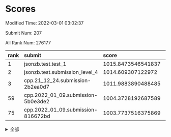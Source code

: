 # Scores

Modified Time: 2022-03-01 03:02:37

Submit Num: 207

All Rank Num: 276177

| rank |               submit               |       score        |       sigma        | pk_num |
| :--- | :--------------------------------- | :----------------- | :----------------- | :----- |
| 1    | jsonzb.test.test_1                 | 1015.8473546541837 | 0.8722942235767097 | 5331   |
| 2    | jsonzb.test.submission_level_4     | 1014.609307122972  | 0.823106459289985  | 5333   |
| 3    | cpp.21_12_24.submission-2b2ea0d7   | 1011.9883890488485 | 0.7614116590367286 | 5336   |
| 59   | cpp.2022_01_09.submission-5b0e3de2 | 1004.3728192687589 | 0.7168374752250981 | 5336   |
| 75   | cpp.2022_01_09.submission-816672bd | 1003.7737516375869 | 0.7138464069537316 | 5339   |


<details>
<summary>全部</summary>

| rank |                 submit                 |       score        |       sigma        | pk_num |
| :--- | :------------------------------------- | :----------------- | :----------------- | :----- |
| 1    | jsonzb.test.test_1                     | 1015.8473546541837 | 0.8722942235767097 | 5331   |
| 2    | jsonzb.test.submission_level_4         | 1014.609307122972  | 0.823106459289985  | 5333   |
| 3    | cpp.21_12_24.submission-2b2ea0d7       | 1011.9883890488485 | 0.7614116590367286 | 5336   |
| 4    | gobigger.level_3.submission_level_3_29 | 1011.8750972923846 | 0.7896099488009775 | 5335   |
| 5    | gobigger.level_3.submission_level_3_3  | 1011.7305583855918 | 0.7721005369843003 | 5331   |
| 6    | gobigger.level_3.submission_level_3_25 | 1011.6808572702703 | 0.7638021643135479 | 5338   |
| 7    | gobigger.level_3.submission_level_3_19 | 1011.3715749358809 | 0.7790412483569691 | 5340   |
| 8    | gobigger.level_3.submission_level_3_33 | 1011.2512346694131 | 0.7884187205526638 | 5340   |
| 9    | gobigger.level_3.submission_level_3_23 | 1011.0800965517142 | 0.7681401314114706 | 5332   |
| 10   | gobigger.level_3.submission_level_3_34 | 1011.0743535360548 | 0.7740790107793991 | 5335   |
| 11   | gobigger.level_3.submission_level_3_36 | 1011.0192112947474 | 0.7705392259045565 | 5334   |
| 12   | gobigger.level_3.submission_level_3_18 | 1010.8677185333612 | 0.7816302925436682 | 5337   |
| 13   | gobigger.level_3.submission_level_3_2  | 1010.8052023116878 | 0.7588299704519043 | 5336   |
| 14   | gobigger.level_3.submission_level_3_10 | 1010.6521056393063 | 0.7366957570355395 | 5335   |
| 15   | gobigger.level_3.submission_level_3_47 | 1010.6137501580229 | 0.7532516353299901 | 5333   |
| 16   | gobigger.level_3.submission_level_3_13 | 1010.5453829753687 | 0.7654125176393524 | 5341   |
| 17   | gobigger.level_3.submission_level_3_15 | 1010.5264286503509 | 0.7649622497986622 | 5334   |
| 18   | gobigger.level_3.submission_level_3_44 | 1010.499571629914  | 0.7625649434219584 | 5337   |
| 19   | gobigger.level_3.submission_level_3_24 | 1010.4860414802099 | 0.7776153296389438 | 5339   |
| 20   | gobigger.level_3.submission_level_3_1  | 1010.3794673463034 | 0.7674707762408657 | 5341   |
| 21   | gobigger.level_3.submission_level_3_42 | 1010.3136118213871 | 0.7740935436389456 | 5334   |
| 22   | gobigger.level_3.submission_level_3_40 | 1010.2993333448898 | 0.7727371708175897 | 5332   |
| 23   | gobigger.level_3.submission_level_3_48 | 1010.2493948052565 | 0.766878896260455  | 5333   |
| 24   | gobigger.level_3.submission_level_3_28 | 1010.2291538651433 | 0.7597157901510654 | 5336   |
| 25   | gobigger.level_3.submission_level_3_27 | 1010.2250543714168 | 0.7550481660633488 | 5343   |
| 26   | gobigger.level_3.submission_level_3_38 | 1010.159790095505  | 0.776892232425628  | 5339   |
| 27   | gobigger.level_3.submission_level_3_0  | 1010.1304841838822 | 0.7675136750263992 | 5333   |
| 28   | gobigger.level_3.submission_level_3_5  | 1010.1284373590762 | 0.7751391520855356 | 5336   |
| 29   | gobigger.level_3.submission_level_3_43 | 1010.0766353330779 | 0.7726893275712283 | 5335   |
| 30   | gobigger.level_3.submission_level_3_12 | 1010.044597205026  | 0.7488482794173335 | 5337   |
| 31   | gobigger.level_3.submission_level_3_6  | 1010.0137940289535 | 0.7451788106361997 | 5338   |
| 32   | gobigger.level_3.submission_level_3_37 | 1009.9722851039705 | 0.771130021300173  | 5335   |
| 33   | gobigger.level_3.submission_level_3_49 | 1009.9534679803726 | 0.7571281452690751 | 5338   |
| 34   | gobigger.level_3.submission_level_3_8  | 1009.9122236925359 | 0.760263675747198  | 5339   |
| 35   | gobigger.level_3.submission_level_3_11 | 1009.900182732906  | 0.757463568250082  | 5332   |
| 36   | gobigger.level_3.submission_level_3_45 | 1009.8845717160672 | 0.7590433180234963 | 5331   |
| 37   | gobigger.level_3.submission_level_3_39 | 1009.8768835002146 | 0.7728759662772225 | 5336   |
| 38   | gobigger.level_3.submission_level_3_22 | 1009.8671527856042 | 0.772583491342906  | 5335   |
| 39   | gobigger.level_3.submission_level_3_30 | 1009.843418382822  | 0.7679088526026402 | 5338   |
| 40   | gobigger.level_3.submission_level_3_17 | 1009.8152262788383 | 0.7635306522236164 | 5338   |
| 41   | gobigger.level_3.submission_level_3_4  | 1009.659616208491  | 0.7663748500660652 | 5339   |
| 42   | gobigger.level_3.submission_level_3_16 | 1009.4248436759856 | 0.7396613958927825 | 5339   |
| 43   | gobigger.level_3.submission_level_3_20 | 1009.4203823851923 | 0.7616992173323502 | 5336   |
| 44   | gobigger.level_3.submission_level_3_21 | 1009.386498638075  | 0.7542439845775667 | 5336   |
| 45   | gobigger.level_3.submission_level_3_14 | 1009.3496575806164 | 0.7390096038577737 | 5337   |
| 46   | gobigger.level_3.submission_level_3_35 | 1009.340019570867  | 0.7458288680807557 | 5337   |
| 47   | gobigger.level_3.submission_level_3_41 | 1009.3093473342757 | 0.745688569454643  | 5340   |
| 48   | gobigger.level_3.submission_level_3_46 | 1009.2247789331078 | 0.7412307484268882 | 5337   |
| 49   | gobigger.level_3.submission_level_3_26 | 1009.1870470942775 | 0.750453944704169  | 5336   |
| 50   | gobigger.level_3.submission_level_3_7  | 1009.140674435297  | 0.7449554488807725 | 5343   |
| 51   | gobigger.level_3.submission_level_3_31 | 1009.0094735471212 | 0.7341139228490484 | 5329   |
| 52   | gobigger.level_3.submission_level_3_9  | 1008.8631424007884 | 0.7551772684040992 | 5340   |
| 53   | gobigger.level_3.submission_level_3_32 | 1008.6033330974105 | 0.7960930476692459 | 5341   |
| 54   | gobigger.level_1.submission_level_1_25 | 1004.7334411043889 | 0.7236351224633586 | 5340   |
| 55   | gobigger.level_1.submission_level_1_31 | 1004.713110740728  | 0.7246373468124137 | 5340   |
| 56   | gobigger.level_1.submission_level_1_36 | 1004.6694383031022 | 0.7258073272214071 | 5332   |
| 57   | gobigger.level_1.submission_level_1_49 | 1004.6419955344679 | 0.7185996986312773 | 5340   |
| 58   | gobigger.level_1.submission_level_1_38 | 1004.6360943679531 | 0.7095569777757867 | 5338   |
| 59   | cpp.2022_01_09.submission-5b0e3de2     | 1004.3728192687589 | 0.7168374752250981 | 5336   |
| 60   | gobigger.level_1.submission_level_1_33 | 1004.304416383593  | 0.7252274967754125 | 5339   |
| 61   | gobigger.level_1.submission_level_1_7  | 1004.2601093357723 | 0.7102626758635883 | 5334   |
| 62   | gobigger.level_1.submission_level_1_47 | 1004.2178020827287 | 0.7039131579019109 | 5338   |
| 63   | gobigger.level_1.submission_level_1_26 | 1004.1852054435171 | 0.709486407707098  | 5340   |
| 64   | gobigger.level_1.submission_level_1_19 | 1004.1746825221205 | 0.712130910831371  | 5333   |
| 65   | gobigger.level_1.submission_level_1_32 | 1004.1419331042205 | 0.7247621895201507 | 5337   |
| 66   | gobigger.level_1.submission_level_1_11 | 1004.0206858653412 | 0.7192394268278551 | 5334   |
| 67   | gobigger.level_1.submission_level_1_18 | 1003.8894728801838 | 0.7137601911658537 | 5337   |
| 68   | gobigger.level_1.submission_level_1_41 | 1003.8860086231413 | 0.7153614941530401 | 5341   |
| 69   | gobigger.level_1.submission_level_1_35 | 1003.8491082126096 | 0.716042284838838  | 5337   |
| 70   | gobigger.level_1.submission_level_1_23 | 1003.833836958865  | 0.7218493934869695 | 5341   |
| 71   | gobigger.level_1.submission_level_1_21 | 1003.8275724304998 | 0.7082000145477778 | 5338   |
| 72   | gobigger.level_1.submission_level_1_4  | 1003.8020945780228 | 0.719005592329008  | 5339   |
| 73   | gobigger.level_1.submission_level_1_1  | 1003.7887369071631 | 0.7185724691815999 | 5339   |
| 74   | gobigger.level_1.submission_level_1_43 | 1003.7747232148936 | 0.707736334351921  | 5339   |
| 75   | cpp.2022_01_09.submission-816672bd     | 1003.7737516375869 | 0.7138464069537316 | 5339   |
| 76   | gobigger.level_1.submission_level_1_13 | 1003.7601603977697 | 0.7059905741347878 | 5343   |
| 77   | gobigger.level_1.submission_level_1_17 | 1003.7110246671198 | 0.7298779084419267 | 5340   |
| 78   | gobigger.level_1.submission_level_1_24 | 1003.7050492092418 | 0.7079123281468273 | 5342   |
| 79   | gobigger.level_1.submission_level_1_8  | 1003.6840655530876 | 0.7220437255981169 | 5338   |
| 80   | gobigger.level_1.submission_level_1_48 | 1003.5963387717437 | 0.7169883142129752 | 5334   |
| 81   | gobigger.level_1.submission_level_1_29 | 1003.5525258171714 | 0.7143714356332932 | 5344   |
| 82   | gobigger.level_1.submission_level_1_0  | 1003.5459339023245 | 0.7146421823226149 | 5336   |
| 83   | gobigger.level_1.submission_level_1_30 | 1003.4863511815337 | 0.7085221277240146 | 5341   |
| 84   | gobigger.level_1.submission_level_1_6  | 1003.3531839726073 | 0.7249431149616146 | 5335   |
| 85   | gobigger.level_1.submission_level_1_2  | 1003.3484400773496 | 0.7047202408909682 | 5334   |
| 86   | gobigger.level_1.submission_level_1_14 | 1003.2997373457544 | 0.7119271087813788 | 5343   |
| 87   | gobigger.level_1.submission_level_1_12 | 1003.2133057750403 | 0.7116556727046547 | 5340   |
| 88   | gobigger.level_1.submission_level_1_3  | 1003.2057400835156 | 0.7081016682669428 | 5339   |
| 89   | gobigger.level_1.submission_level_1_39 | 1003.2033139896748 | 0.7188853193088497 | 5338   |
| 90   | gobigger.level_1.submission_level_1_37 | 1003.1709221248572 | 0.7346331897392058 | 5341   |
| 91   | gobigger.level_1.submission_level_1_28 | 1003.168689243775  | 0.7139791837042232 | 5340   |
| 92   | gobigger.level_1.submission_level_1_5  | 1003.0241016247847 | 0.7130275311274447 | 5336   |
| 93   | gobigger.level_1.submission_level_1_46 | 1002.8573540089272 | 0.7174775764448389 | 5338   |
| 94   | gobigger.level_1.submission_level_1_27 | 1002.7569692017847 | 0.7163348040661727 | 5336   |
| 95   | gobigger.level_1.submission_level_1_45 | 1002.6018995585168 | 0.7131474645022202 | 5336   |
| 96   | gobigger.level_1.submission_level_1_20 | 1002.5992636731489 | 0.7072697918468961 | 5331   |
| 97   | gobigger.level_1.submission_level_1_22 | 1002.5608538221611 | 0.7166735468379388 | 5336   |
| 98   | gobigger.level_1.submission_level_1_10 | 1002.5176376047853 | 0.7291508447469653 | 5332   |
| 99   | gobigger.level_1.submission_level_1_9  | 1002.4694064543734 | 0.7153689050658975 | 5339   |
| 100  | gobigger.level_1.submission_level_1_34 | 1002.345801102489  | 0.717466636723511  | 5332   |
| 101  | gobigger.level_1.submission_level_1_16 | 1002.0226225414679 | 0.7246309873489212 | 5334   |
| 102  | gobigger.level_1.submission_level_1_44 | 1001.9025851359485 | 0.7125616729800057 | 5335   |
| 103  | gobigger.level_1.submission_level_1_40 | 1001.2947857858532 | 0.7094208139732884 | 5339   |
| 104  | gobigger.level_1.submission_level_1_42 | 1001.1859792886843 | 0.7092509866587907 | 5340   |
| 105  | gobigger.level_1.submission_level_1_15 | 1000.9499461584317 | 0.7153817359580327 | 5327   |
| 106  | gobigger.random.submission_random_16   | 997.5169553090738  | 0.70978253741652   | 5337   |
| 107  | gobigger.random.submission_random_20   | 997.0442061908658  | 0.7240877295765833 | 5338   |
| 108  | gobigger.random.submission_random_0    | 997.0253050815675  | 0.7150776930023579 | 5340   |
| 109  | gobigger.random.submission_random_12   | 996.9400695476085  | 0.7126557302267432 | 5336   |
| 110  | gobigger.random.submission_random_49   | 996.8339702604392  | 0.7003825602174222 | 5341   |
| 111  | gobigger.random.submission_random_40   | 996.7995066002915  | 0.7084322029442778 | 5335   |
| 112  | gobigger.random.submission_random_19   | 996.7790968935756  | 0.7315475367091422 | 5339   |
| 113  | gobigger.random.submission_random_45   | 996.7270160476145  | 0.714895497310351  | 5338   |
| 114  | gobigger.random.submission_random_24   | 996.6680752976661  | 0.7008699589045612 | 5335   |
| 115  | gobigger.random.submission_random_43   | 996.5716015731285  | 0.7027681623964503 | 5339   |
| 116  | gobigger.random.submission_random_48   | 996.5321893328305  | 0.7070088943362101 | 5334   |
| 117  | gobigger.random.submission_random_18   | 996.5297987401559  | 0.7077653077182607 | 5337   |
| 118  | gobigger.random.submission_random_36   | 996.5008502815964  | 0.7108066916713509 | 5341   |
| 119  | gobigger.random.submission_random_4    | 996.4440739659515  | 0.7315663646176643 | 5331   |
| 120  | gobigger.random.submission_random_42   | 996.344763720881   | 0.722625387745187  | 5338   |
| 121  | gobigger.random.submission_random_28   | 996.3355105229457  | 0.712020838608427  | 5336   |
| 122  | gobigger.random.submission_random_35   | 996.294344335446   | 0.720543735261823  | 5337   |
| 123  | gobigger.random.submission_random_22   | 996.2543348930873  | 0.7051955384460847 | 5336   |
| 124  | gobigger.random.submission_random_41   | 996.233596066502   | 0.7031081003815742 | 5338   |
| 125  | gobigger.random.submission_random_31   | 996.2040447990884  | 0.7177844730353162 | 5335   |
| 126  | gobigger.random.submission_random_37   | 996.1952164534517  | 0.7146697992663892 | 5329   |
| 127  | gobigger.random.submission_random_2    | 996.1777700510354  | 0.7124606788252815 | 5338   |
| 128  | gobigger.random.submission_random_1    | 996.1066851187882  | 0.7106312018517946 | 5334   |
| 129  | gobigger.random.submission_random_30   | 995.9766454158593  | 0.7137752540547652 | 5337   |
| 130  | gobigger.random.submission_random_21   | 995.8764241368843  | 0.7172804754091395 | 5339   |
| 131  | gobigger.random.submission_random_25   | 995.7860382544493  | 0.7152723927708399 | 5340   |
| 132  | gobigger.random.submission_random_5    | 995.732915622797   | 0.7178757595083959 | 5337   |
| 133  | gobigger.random.submission_random_11   | 995.7010138744017  | 0.7048492076922734 | 5336   |
| 134  | gobigger.random.submission_random_33   | 995.6996848577886  | 0.7274225606917873 | 5333   |
| 135  | gobigger.random.submission_random_34   | 995.6682057245408  | 0.7122398645121281 | 5332   |
| 136  | gobigger.random.submission_random_10   | 995.6379473351727  | 0.7139675027412138 | 5339   |
| 137  | gobigger.random.submission_random_27   | 995.5981799127924  | 0.7132772681905812 | 5337   |
| 138  | gobigger.random.submission_random_32   | 995.5424588674816  | 0.7197593622641466 | 5334   |
| 139  | gobigger.random.submission_random_47   | 995.5413655395541  | 0.7078843105053533 | 5334   |
| 140  | gobigger.random.submission_random_3    | 995.4750381042787  | 0.7172976476820705 | 5336   |
| 141  | gobigger.random.submission_random_9    | 995.4727671849618  | 0.7149533897065956 | 5339   |
| 142  | gobigger.random.submission_random_38   | 995.4615357633738  | 0.720656717824472  | 5329   |
| 143  | gobigger.random.submission_random_6    | 995.4518030277261  | 0.7163266816443765 | 5337   |
| 144  | gobigger.random.submission_random_39   | 995.4015983806701  | 0.7347012059857538 | 5340   |
| 145  | gobigger.random.submission_random_15   | 995.3870037368777  | 0.7252796497680641 | 5336   |
| 146  | gobigger.random.submission_random_29   | 995.3811749780751  | 0.7231237264655402 | 5335   |
| 147  | gobigger.random.submission_random_14   | 995.3158505216791  | 0.7103587167649598 | 5335   |
| 148  | gobigger.random.submission_random_44   | 995.2968290202257  | 0.7280999873040749 | 5338   |
| 149  | gobigger.random.submission_random_46   | 995.2815231427794  | 0.7206523773027207 | 5342   |
| 150  | gobigger.random.submission_random_8    | 995.2404897692439  | 0.713357821096475  | 5338   |
| 151  | gobigger.random.submission_random_7    | 995.1059898836004  | 0.707746358591952  | 5339   |
| 152  | gobigger.random.submission_random_17   | 994.8567776778675  | 0.723057022162114  | 5335   |
| 153  | gobigger.random.submission_random_23   | 994.5935472843626  | 0.7124455559307219 | 5338   |
| 154  | gobigger.level_2.submission_level_2_2  | 994.2488161324045  | 0.7371780866489273 | 5341   |
| 155  | gobigger.random.submission_random_26   | 994.096150980509   | 0.7256894535607613 | 5334   |
| 156  | gobigger.level_2.submission_level_2_37 | 994.0482797480768  | 0.7147056565609515 | 5339   |
| 157  | gobigger.random.submission_random_13   | 993.9544834506303  | 0.7314559863075218 | 5340   |
| 158  | gobigger.level_2.submission_level_2_18 | 993.7788422575575  | 0.7378740286664088 | 5337   |
| 159  | gobigger.level_2.submission_level_2_21 | 993.6305117875063  | 0.7343721855403323 | 5333   |
| 160  | gobigger.level_2.submission_level_2_27 | 993.5803583736737  | 0.730456224726195  | 5337   |
| 161  | gobigger.level_2.submission_level_2_22 | 993.5088962489173  | 0.7461213801592642 | 5338   |
| 162  | gobigger.level_2.submission_level_2_38 | 993.4325909788902  | 0.7427102903485815 | 5332   |
| 163  | gobigger.level_2.submission_level_2_25 | 993.4210337031475  | 0.7270278276814303 | 5335   |
| 164  | gobigger.level_2.submission_level_2_5  | 993.2564891088205  | 0.7364559786357195 | 5338   |
| 165  | gobigger.level_2.submission_level_2_3  | 992.9222855825908  | 0.7298143951910046 | 5332   |
| 166  | gobigger.level_2.submission_level_2_15 | 992.8893499749452  | 0.7341609821299476 | 5333   |
| 167  | gobigger.level_2.submission_level_2_46 | 992.8175816301507  | 0.7622396690491927 | 5337   |
| 168  | gobigger.level_2.submission_level_2_35 | 992.7807271454631  | 0.7374076292885218 | 5339   |
| 169  | gobigger.level_2.submission_level_2_6  | 992.563842557456   | 0.7468873191618692 | 5334   |
| 170  | gobigger.level_2.submission_level_2_49 | 992.3105374777806  | 0.7445292647151222 | 5334   |
| 171  | gobigger.level_2.submission_level_2_43 | 992.3017717633952  | 0.7443706058267052 | 5338   |
| 172  | gobigger.level_2.submission_level_2_16 | 992.2703287681177  | 0.7381738823163976 | 5334   |
| 173  | gobigger.level_2.submission_level_2_4  | 992.1931507207535  | 0.7366776272338199 | 5336   |
| 174  | gobigger.level_2.submission_level_2_20 | 992.1413790226832  | 0.741091303899272  | 5331   |
| 175  | gobigger.level_2.submission_level_2_48 | 992.1024884498833  | 0.75064486530826   | 5340   |
| 176  | gobigger.level_2.submission_level_2_7  | 992.0690349037469  | 0.747837399711956  | 5335   |
| 177  | gobigger.level_2.submission_level_2_30 | 991.8630741048482  | 0.7422959663710694 | 5333   |
| 178  | gobigger.level_2.submission_level_2_42 | 991.8215222310822  | 0.769647674319998  | 5341   |
| 179  | gobigger.level_2.submission_level_2_40 | 991.7638387843555  | 0.761191607030665  | 5334   |
| 180  | gobigger.level_2.submission_level_2_39 | 991.7150229575151  | 0.7570364665271451 | 5334   |
| 181  | gobigger.level_2.submission_level_2_34 | 991.7125637376238  | 0.7540443152629881 | 5337   |
| 182  | gobigger.level_2.submission_level_2_0  | 991.7048048445266  | 0.7707363408673475 | 5342   |
| 183  | gobigger.level_2.submission_level_2_28 | 991.6597035835505  | 0.7557750199666255 | 5334   |
| 184  | gobigger.level_2.submission_level_2_41 | 991.6406700252708  | 0.7421188271557878 | 5335   |
| 185  | gobigger.level_2.submission_level_2_12 | 991.4916381241039  | 0.7562403807823006 | 5337   |
| 186  | gobigger.level_2.submission_level_2_14 | 991.4621389778532  | 0.7440509373912947 | 5335   |
| 187  | gobigger.level_2.submission_level_2_10 | 991.4566143653943  | 0.7447200647232206 | 5336   |
| 188  | gobigger.level_2.submission_level_2_44 | 991.448842399085   | 0.7624546157473917 | 5333   |
| 189  | gobigger.level_2.submission_level_2_1  | 991.2960073092238  | 0.7579625603819021 | 5340   |
| 190  | gobigger.level_2.submission_level_2_23 | 991.1851037061753  | 0.7438278297844895 | 5331   |
| 191  | gobigger.level_2.submission_level_2_47 | 991.0333898707632  | 0.7457728383289964 | 5337   |
| 192  | gobigger.level_2.submission_level_2_33 | 990.960154394407   | 0.7532019457700934 | 5340   |
| 193  | gobigger.level_2.submission_level_2_36 | 990.913022024165   | 0.7650000764118108 | 5337   |
| 194  | gobigger.level_2.submission_level_2_8  | 990.9024057492451  | 0.7643129196106159 | 5341   |
| 195  | gobigger.level_2.submission_level_2_32 | 990.8644183604071  | 0.7468412991946239 | 5338   |
| 196  | gobigger.level_2.submission_level_2_31 | 990.8208372138222  | 0.7667482509241442 | 5343   |
| 197  | gobigger.level_2.submission_level_2_26 | 990.6422872508717  | 0.7582918761889489 | 5342   |
| 198  | gobigger.level_2.submission_level_2_24 | 990.6415504738394  | 0.7639325920010708 | 5340   |
| 199  | gobigger.level_2.submission_level_2_11 | 990.5624261121314  | 0.760385392169355  | 5344   |
| 200  | gobigger.level_2.submission_level_2_29 | 990.4195094928477  | 0.7990508728495637 | 5336   |
| 201  | gobigger.level_2.submission_level_2_13 | 990.1750463486502  | 0.7787802866938699 | 5336   |
| 202  | gobigger.level_2.submission_level_2_19 | 990.152664362908   | 0.7581101628394162 | 5343   |
| 203  | gobigger.level_2.submission_level_2_45 | 989.833453521492   | 0.7803344482509073 | 5337   |
| 204  | gobigger.level_2.submission_level_2_17 | 989.68352998282    | 0.7571311179640408 | 5333   |
| 205  | gobigger.level_2.submission_level_2_9  | 989.3632510335814  | 0.7893872187762707 | 5336   |
| 206  | gobigger.none.submission_none_0        | 976.5842042152649  | 1.3892104545563644 | 5332   |
| 207  | gobigger.none.submission_none_1        | 975.4024238315782  | 1.478523338571434  | 5334   |

</details>